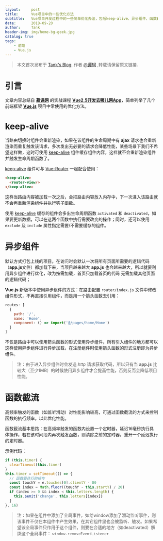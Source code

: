 ```yaml
---
layout:     post
title:      Vue项目中的一些优化方法
subtitle:   Vue项目开发过程中的一些简单优化办法，包括keep-alive、异步组件、函数截流
date:       2018-09-20
author:     Tank
header-img: img/home-bg-geek.jpg
catalog: true
tags:
    - 前端
    - Vue.js
---
```


> 本文首次发布于 [Tank's Blog](https://spicycrayfish.github.io/), 作者 [@谭轲](http://github.com/Spicycrayfish) ,转载请保留原文链接.



# 引言

文章内容总结自 [**慕课网**](https://www.imooc.com/) 的实战课程 [**Vue2.5开发去哪儿网App**](https://coding.imooc.com/class/203.html)，简单列举了几个前端框架 [**Vue.js**](https://cn.vuejs.org/) 项目中常使用的优化方法。


# keep-alive

当路由切换时组件会重新渲染，如果在该组件的生命周期中有 **ajax** 请求也会重新渲染而重复触发该请求，多次发出无必要的请求会降低性能，某些场景下我们不希望这样做，这时可使用  [keep-alive](https://cn.vuejs.org/v2/api/#keep-alive) 组件缓存组件内容，这样就不会重新渲染组件并触发生命周期函数了。

 [keep-alive](https://cn.vuejs.org/v2/api/#keep-alive) 组件可与 [Vue-Router](https://router.vuejs.org/) 一起配合使用：

```html
<keep-alive>
  <router-view/>
</keep-alive>
```

这样当路由内容被加载一次之后，会把路由内容放入内存中，下一次进入该路由就不会再重新渲染组件并执行钩子函数。

使用 [keep-alive](https://cn.vuejs.org/v2/api/#keep-alive) 缓存的组件会多出生命周期函数 `activated` 和 `deactivated`，如果要更新数据，可以在这两个函数中执行需要改变的操作；同时，还可以使用 `exclude` 及 `include` 属性指定需要/不需要缓存的组件。



# 异步组件

默认方式打包上线的项目，在访问时会默认一次将所有页面所需要的逻辑代码（**app.js**文件）都加载下来，当项目越来越大 **app.js** 也会越来越大，所以就要利用异步组件进行优化，改为按需加载，首页只加载首页的代码 无需加载其他页面的逻辑代码；

**Vue.js** 新版本中使用异步组件的方式：在路由配置 ``router/index.js`` 文件中修改组件形式，不再直接引用组件，而是用一个箭头函数去引用：

```javascript
routes: [
  {
    path: '/',
    name: 'Home',
    component: () => import('@/pages/home/Home')
  }
]
```


不仅是路由中可以使用箭头函数的形式使用异步组件，所有引入组件的地方都可以这样使用异步组件进行异步加载，在注册组件时使用箭头函数的形式注册即为异步组件。

> 注：由于进入异步组件时会发送 *http* 请求获取代码，所以只有当 **app.js** 比较大（至少1MB）的时候使用异步组件才会提高性能，否则反而会降低项目性能。



# 函数截流

高频率触发的函数（如监听滑动）对性能影响较高，可通过函数截流的方式来控制函数的执行频率，以此优化性能。

函数截流基本思路：在高频率触发的函数内设置一个定时器，延迟16毫秒执行具体操作，若在该时间段内再次触发函数，则清除之前的定时器，重开一个延迟执行的定时器。

示例代码：

```javascript
if (this.timer) {
  clearTimeout(this.timer)
}
this.timer = setTimeout(() => {
  // 函数要执行的操作
  const touchY = e.touches[0].clientY - 80
  const index = Math.floor((touchY - this.startY) / 20)
  if (index >= 0 && index < this.letters.length) {
    this.$emit('change', this.letters[index])
  }
}, 16)
```

> 注：如果在组件中添加了全局事件，如给window添加了滑动监听事件，则该事件不仅在本组件中产生效果，在其它组件里也会被监听、触发。如果希望该全局事件只作用于这个组件，则要在合适的地方（如deactivated）解绑这个全局事件： `window.removeEventListener`
